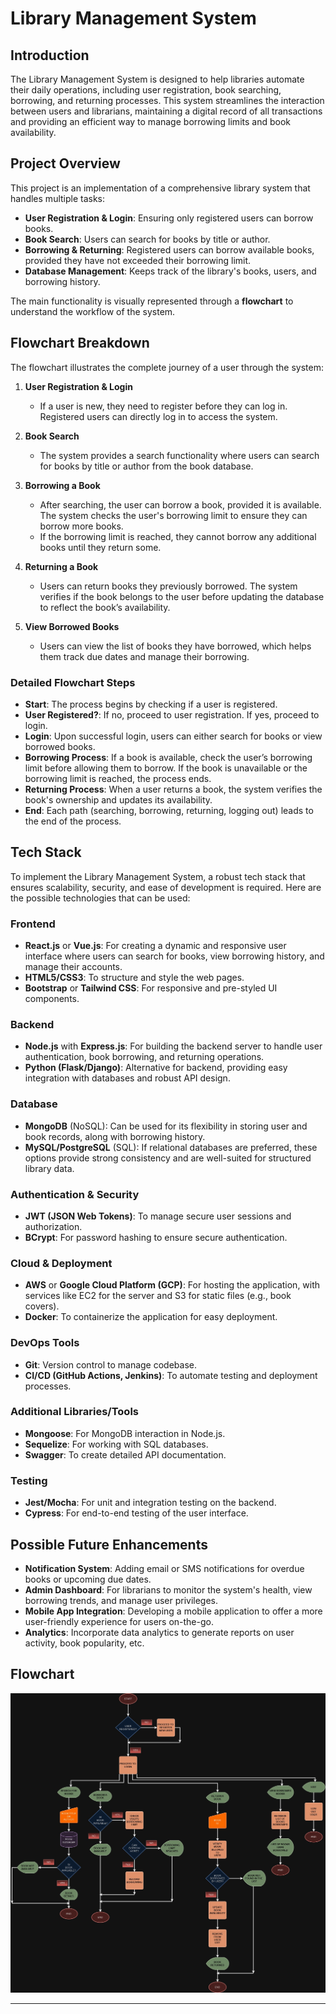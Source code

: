 # Library Management System

## Introduction  
The Library Management System is designed to help libraries automate their daily operations, including user registration, book searching, borrowing, and returning processes. This system streamlines the interaction between users and librarians, maintaining a digital record of all transactions and providing an efficient way to manage borrowing limits and book availability.

## Project Overview  
This project is an implementation of a comprehensive library system that handles multiple tasks:
- **User Registration & Login**: Ensuring only registered users can borrow books.
- **Book Search**: Users can search for books by title or author.
- **Borrowing & Returning**: Registered users can borrow available books, provided they have not exceeded their borrowing limit.
- **Database Management**: Keeps track of the library's books, users, and borrowing history.

The main functionality is visually represented through a **flowchart** to understand the workflow of the system.

## Flowchart Breakdown  
The flowchart illustrates the complete journey of a user through the system:

1. **User Registration & Login**  
   - If a user is new, they need to register before they can log in. Registered users can directly log in to access the system.
   
2. **Book Search**  
   - The system provides a search functionality where users can search for books by title or author from the book database.
   
3. **Borrowing a Book**  
   - After searching, the user can borrow a book, provided it is available. The system checks the user's borrowing limit to ensure they can borrow more books.
   - If the borrowing limit is reached, they cannot borrow any additional books until they return some.
   
4. **Returning a Book**  
   - Users can return books they previously borrowed. The system verifies if the book belongs to the user before updating the database to reflect the book’s availability.

5. **View Borrowed Books**  
   - Users can view the list of books they have borrowed, which helps them track due dates and manage their borrowing.


### Detailed Flowchart Steps
- **Start**: The process begins by checking if a user is registered.
- **User Registered?**: If no, proceed to user registration. If yes, proceed to login.
- **Login**: Upon successful login, users can either search for books or view borrowed books.
- **Borrowing Process**: If a book is available, check the user’s borrowing limit before allowing them to borrow. If the book is unavailable or the borrowing limit is reached, the process ends.
- **Returning Process**: When a user returns a book, the system verifies the book's ownership and updates its availability.
- **End**: Each path (searching, borrowing, returning, logging out) leads to the end of the process.

## Tech Stack  
To implement the Library Management System, a robust tech stack that ensures scalability, security, and ease of development is required. Here are the possible technologies that can be used:

### Frontend
- **React.js** or **Vue.js**: For creating a dynamic and responsive user interface where users can search for books, view borrowing history, and manage their accounts.
- **HTML5/CSS3**: To structure and style the web pages.
- **Bootstrap** or **Tailwind CSS**: For responsive and pre-styled UI components.

### Backend
- **Node.js** with **Express.js**: For building the backend server to handle user authentication, book borrowing, and returning operations.
- **Python (Flask/Django)**: Alternative for backend, providing easy integration with databases and robust API design.
  
### Database
- **MongoDB** (NoSQL): Can be used for its flexibility in storing user and book records, along with borrowing history.
- **MySQL/PostgreSQL** (SQL): If relational databases are preferred, these options provide strong consistency and are well-suited for structured library data.

### Authentication & Security
- **JWT (JSON Web Tokens)**: To manage secure user sessions and authorization.
- **BCrypt**: For password hashing to ensure secure authentication.
  
### Cloud & Deployment
- **AWS** or **Google Cloud Platform (GCP)**: For hosting the application, with services like EC2 for the server and S3 for static files (e.g., book covers).
- **Docker**: To containerize the application for easy deployment.
  
### DevOps Tools
- **Git**: Version control to manage codebase.
- **CI/CD (GitHub Actions, Jenkins)**: To automate testing and deployment processes.

### Additional Libraries/Tools
- **Mongoose**: For MongoDB interaction in Node.js.
- **Sequelize**: For working with SQL databases.
- **Swagger**: To create detailed API documentation.
  
### Testing
- **Jest/Mocha**: For unit and integration testing on the backend.
- **Cypress**: For end-to-end testing of the user interface.

## Possible Future Enhancements
- **Notification System**: Adding email or SMS notifications for overdue books or upcoming due dates.
- **Admin Dashboard**: For librarians to monitor the system's health, view borrowing trends, and manage user privileges.
- **Mobile App Integration**: Developing a mobile application to offer a more user-friendly experience for users on-the-go.
- **Analytics**: Incorporate data analytics to generate reports on user activity, book popularity, etc.

## Flowchart  

![alt text](<Library Management System.jpg>)  

---